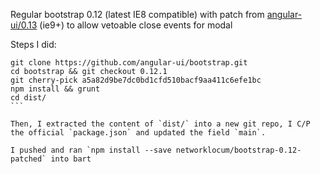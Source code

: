 Regular bootstrap 0.12 (latest IE8 compatible) with patch from [angular-ui/0.13](https://github.com/angular-ui/bootstrap/commit/a5a82d9be7dc0bd1cfd510bacf9aa411c6efe1bc) (ie9+)  to allow vetoable close events for modal

Steps I did:

````
git clone https://github.com/angular-ui/bootstrap.git
cd bootstrap && git checkout 0.12.1
git cherry-pick a5a82d9be7dc0bd1cfd510bacf9aa411c6efe1bc
npm install && grunt
cd dist/
```

Then, I extracted the content of `dist/` into a new git repo, I C/P the official `package.json` and updated the field `main`.

I pushed and ran `npm install --save networklocum/bootstrap-0.12-patched` into bart
